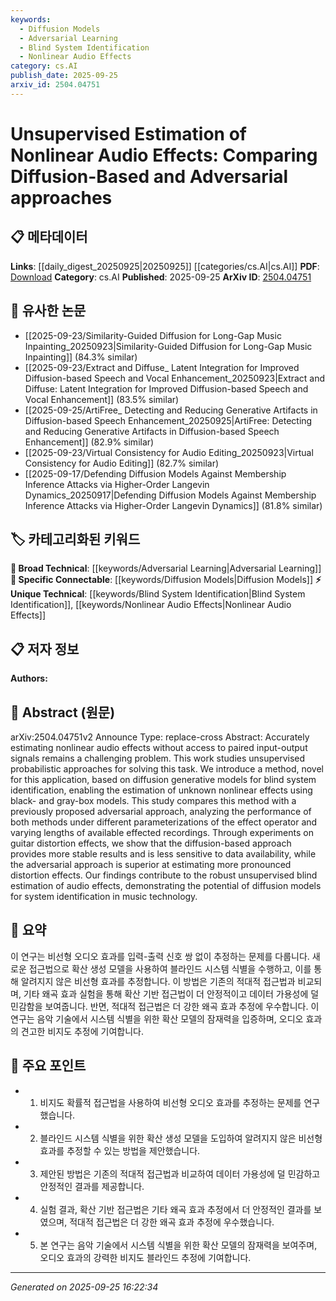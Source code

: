 ```yaml
---
keywords:
  - Diffusion Models
  - Adversarial Learning
  - Blind System Identification
  - Nonlinear Audio Effects
category: cs.AI
publish_date: 2025-09-25
arxiv_id: 2504.04751
---
```


<!-- KEYWORD_LINKING_METADATA:
{
  "processed_timestamp": "2025-09-25T16:22:34.297806",
  "vocabulary_version": "1.0",
  "selected_keywords": [
    "Diffusion Models",
    "Adversarial Learning",
    "Blind System Identification",
    "Nonlinear Audio Effects"
  ],
  "rejected_keywords": [],
  "similarity_scores": {
    "Diffusion Models": 0.78,
    "Adversarial Learning": 0.8,
    "Blind System Identification": 0.77,
    "Nonlinear Audio Effects": 0.75
  },
  "extraction_method": "AI_prompt_based",
  "budget_applied": true,
  "candidates_json": {
    "candidates": [
      {
        "surface": "diffusion generative models",
        "canonical": "Diffusion Models",
        "aliases": [
          "diffusion generative models",
          "diffusion-based models"
        ],
        "category": "specific_connectable",
        "rationale": "Diffusion models are a novel approach in system identification, offering strong potential for linking with other generative model research.",
        "novelty_score": 0.75,
        "connectivity_score": 0.85,
        "specificity_score": 0.8,
        "link_intent_score": 0.78
      },
      {
        "surface": "adversarial approach",
        "canonical": "Adversarial Learning",
        "aliases": [
          "adversarial methods",
          "adversarial approach"
        ],
        "category": "broad_technical",
        "rationale": "Adversarial learning is a foundational technique in machine learning, connecting with various adversarial methods.",
        "novelty_score": 0.45,
        "connectivity_score": 0.88,
        "specificity_score": 0.72,
        "link_intent_score": 0.8
      },
      {
        "surface": "blind system identification",
        "canonical": "Blind System Identification",
        "aliases": [
          "blind identification",
          "blind estimation"
        ],
        "category": "unique_technical",
        "rationale": "This specific technique is crucial for unsupervised estimation tasks, offering unique insights into audio processing.",
        "novelty_score": 0.7,
        "connectivity_score": 0.65,
        "specificity_score": 0.85,
        "link_intent_score": 0.77
      },
      {
        "surface": "nonlinear audio effects",
        "canonical": "Nonlinear Audio Effects",
        "aliases": [
          "nonlinear effects",
          "audio effects"
        ],
        "category": "unique_technical",
        "rationale": "Understanding nonlinear audio effects is essential for advancements in audio processing technologies.",
        "novelty_score": 0.68,
        "connectivity_score": 0.7,
        "specificity_score": 0.82,
        "link_intent_score": 0.75
      }
    ],
    "ban_list_suggestions": [
      "method",
      "performance",
      "experiment"
    ]
  },
  "decisions": [
    {
      "candidate_surface": "diffusion generative models",
      "resolved_canonical": "Diffusion Models",
      "decision": "linked",
      "scores": {
        "novelty": 0.75,
        "connectivity": 0.85,
        "specificity": 0.8,
        "link_intent": 0.78
      }
    },
    {
      "candidate_surface": "adversarial approach",
      "resolved_canonical": "Adversarial Learning",
      "decision": "linked",
      "scores": {
        "novelty": 0.45,
        "connectivity": 0.88,
        "specificity": 0.72,
        "link_intent": 0.8
      }
    },
    {
      "candidate_surface": "blind system identification",
      "resolved_canonical": "Blind System Identification",
      "decision": "linked",
      "scores": {
        "novelty": 0.7,
        "connectivity": 0.65,
        "specificity": 0.85,
        "link_intent": 0.77
      }
    },
    {
      "candidate_surface": "nonlinear audio effects",
      "resolved_canonical": "Nonlinear Audio Effects",
      "decision": "linked",
      "scores": {
        "novelty": 0.68,
        "connectivity": 0.7,
        "specificity": 0.82,
        "link_intent": 0.75
      }
    }
  ]
}
-->

# Unsupervised Estimation of Nonlinear Audio Effects: Comparing Diffusion-Based and Adversarial approaches

## 📋 메타데이터

**Links**: [[daily_digest_20250925|20250925]] [[categories/cs.AI|cs.AI]]
**PDF**: [Download](https://arxiv.org/pdf/2504.04751.pdf)
**Category**: cs.AI
**Published**: 2025-09-25
**ArXiv ID**: [2504.04751](https://arxiv.org/abs/2504.04751)

## 🔗 유사한 논문
- [[2025-09-23/Similarity-Guided Diffusion for Long-Gap Music Inpainting_20250923|Similarity-Guided Diffusion for Long-Gap Music Inpainting]] (84.3% similar)
- [[2025-09-23/Extract and Diffuse_ Latent Integration for Improved Diffusion-based Speech and Vocal Enhancement_20250923|Extract and Diffuse: Latent Integration for Improved Diffusion-based Speech and Vocal Enhancement]] (83.5% similar)
- [[2025-09-25/ArtiFree_ Detecting and Reducing Generative Artifacts in Diffusion-based Speech Enhancement_20250925|ArtiFree: Detecting and Reducing Generative Artifacts in Diffusion-based Speech Enhancement]] (82.9% similar)
- [[2025-09-23/Virtual Consistency for Audio Editing_20250923|Virtual Consistency for Audio Editing]] (82.7% similar)
- [[2025-09-17/Defending Diffusion Models Against Membership Inference Attacks via Higher-Order Langevin Dynamics_20250917|Defending Diffusion Models Against Membership Inference Attacks via Higher-Order Langevin Dynamics]] (81.8% similar)

## 🏷️ 카테고리화된 키워드
**🧠 Broad Technical**: [[keywords/Adversarial Learning|Adversarial Learning]]
**🔗 Specific Connectable**: [[keywords/Diffusion Models|Diffusion Models]]
**⚡ Unique Technical**: [[keywords/Blind System Identification|Blind System Identification]], [[keywords/Nonlinear Audio Effects|Nonlinear Audio Effects]]

## 📋 저자 정보

**Authors:** 

## 📄 Abstract (원문)

arXiv:2504.04751v2 Announce Type: replace-cross 
Abstract: Accurately estimating nonlinear audio effects without access to paired input-output signals remains a challenging problem. This work studies unsupervised probabilistic approaches for solving this task. We introduce a method, novel for this application, based on diffusion generative models for blind system identification, enabling the estimation of unknown nonlinear effects using black- and gray-box models. This study compares this method with a previously proposed adversarial approach, analyzing the performance of both methods under different parameterizations of the effect operator and varying lengths of available effected recordings. Through experiments on guitar distortion effects, we show that the diffusion-based approach provides more stable results and is less sensitive to data availability, while the adversarial approach is superior at estimating more pronounced distortion effects. Our findings contribute to the robust unsupervised blind estimation of audio effects, demonstrating the potential of diffusion models for system identification in music technology.

## 📝 요약

이 연구는 비선형 오디오 효과를 입력-출력 신호 쌍 없이 추정하는 문제를 다룹니다. 새로운 접근법으로 확산 생성 모델을 사용하여 블라인드 시스템 식별을 수행하고, 이를 통해 알려지지 않은 비선형 효과를 추정합니다. 이 방법은 기존의 적대적 접근법과 비교되며, 기타 왜곡 효과 실험을 통해 확산 기반 접근법이 더 안정적이고 데이터 가용성에 덜 민감함을 보여줍니다. 반면, 적대적 접근법은 더 강한 왜곡 효과 추정에 우수합니다. 이 연구는 음악 기술에서 시스템 식별을 위한 확산 모델의 잠재력을 입증하며, 오디오 효과의 견고한 비지도 추정에 기여합니다.

## 🎯 주요 포인트

- 1. 비지도 확률적 접근법을 사용하여 비선형 오디오 효과를 추정하는 문제를 연구했습니다.
- 2. 블라인드 시스템 식별을 위한 확산 생성 모델을 도입하여 알려지지 않은 비선형 효과를 추정할 수 있는 방법을 제안했습니다.
- 3. 제안된 방법은 기존의 적대적 접근법과 비교하여 데이터 가용성에 덜 민감하고 안정적인 결과를 제공합니다.
- 4. 실험 결과, 확산 기반 접근법은 기타 왜곡 효과 추정에서 더 안정적인 결과를 보였으며, 적대적 접근법은 더 강한 왜곡 효과 추정에 우수했습니다.
- 5. 본 연구는 음악 기술에서 시스템 식별을 위한 확산 모델의 잠재력을 보여주며, 오디오 효과의 강력한 비지도 블라인드 추정에 기여합니다.


---

*Generated on 2025-09-25 16:22:34*